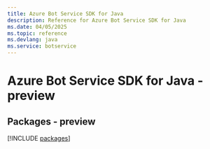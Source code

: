 ```yaml
---
title: Azure Bot Service SDK for Java
description: Reference for Azure Bot Service SDK for Java
ms.date: 04/05/2025
ms.topic: reference
ms.devlang: java
ms.service: botservice
---
```

# Azure Bot Service SDK for Java - preview
## Packages - preview
[!INCLUDE [packages](bot-service-index.md)]